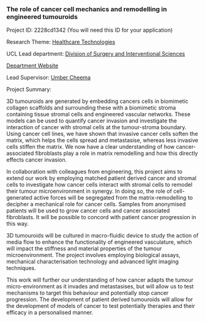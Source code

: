 ### The role of cancer cell mechanics and remodelling in engineered tumouroids

Project ID: 2228cd1342
(You will need this ID for your application)

Research Theme: [Healthcare Technologies](../themes/healthcare-technologies.md)

UCL Lead department: [Division of Surgery and Interventional Sciences](../departments/division-of-surgery-and-interventional-sciences.md)

[Department Website](https://www.ucl.ac.uk/surgery)

Lead Supervisor: [Umber Cheema](https://profiles.ucl.ac.uk/4890)

Project Summary:

3D tumouroids are generated by embedding cancers cells in biomimetic collagen scaffolds and surrounding these with a biomimetic stroma containing tissue stromal cells and engineered vascular networks. These models can be used to quantify cancer invasion and investigate the interaction of cancer with stromal cells at the tumour-stroma boundary. Using cancer cell lines, we have shown that invasive cancer cells soften the matrix, which helps the cells spread and metastasise, whereas less invasive cells stiffen the matrix. We now have a clear understanding of how cancer-associated fibroblasts play a role in matrix remodelling and how this directly effects cancer invasion. 

In collaboration with colleagues from engineering, this project aims to extend our work by employing matched patient derived cancer and stromal cells to investigate how cancer cells interact with stromal cells to remodel their tumour microenvironment in synergy. In doing so, the role of cell-generated active forces will be segregated from the matrix-remodelling to decipher a mechanical role for cancer cells. Samples from anonymised patients will be used to grow cancer cells and cancer associated fibroblasts. It will be possible to concord with patient cancer progression in this way. 

3D tumouroids will be cultured in macro-fluidic device to study the action of media flow to enhance the functionality of engineered vasculature, which will impact the stiffness and material properties of the tumour microenvironment. The project involves employing biological assays, mechanical characterisation technology and advanced light imaging techniques.

This work will further our understanding of how cancer adapts the tumour micro-environment as it invades and metastasises, but will allow us to test mechanisms to target this behaviour and potentially stop cancer progression. The development of patient derived tumouroids will allow for the development of models of cancer to test potentially therapies and their efficacy in a personalised manner.
